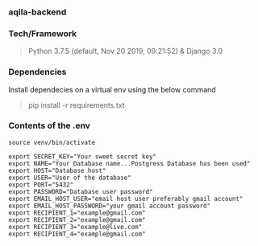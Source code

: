 ### aqila-backend  
### Tech/Framework  
> Python 3.7.5 (default, Nov 20 2019, 09:21:52) & Django 3.0  

### Dependencies  
Install  dependecies on a virtual env using the below command  
> pip install -r requirements.txt  
### Contents of the .env  
```
source venv/bin/activate

export SECRET_KEY="Your sweet secret key"
export NAME="Your Database name...Postgress Database has been used"
export HOST="Database host"
export USER="User of the database"
export PORT="5432"
export PASSWORD="Database user password"
export EMAIL_HOST_USER="email host user preferably gmail account"
export EMAIL_HOST_PASSWORD="your gmail account password" 
export RECIPIENT_1="example@gmail.com"
export RECIPIENT_2="example@gmail.com"
export RECIPIENT_3="example@live.com"
export RECIPIENT_4="example@gmail.com"
```
